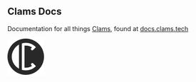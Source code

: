 ## Clams Docs

Documentation for all things [Clams](https://clams.tech), found at [docs.clams.tech](https://docs.clams.tech)

<img src="./docs/assets/clams.svg">
